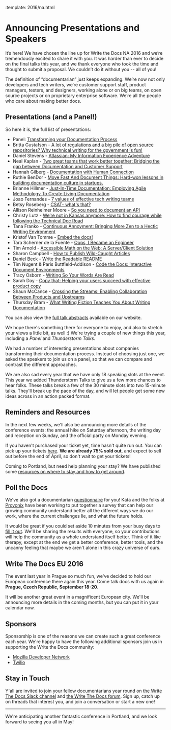 :template: 2016/na.html

# Announcing Presentations and Speakers

It’s here! We have chosen the line up for Write the Docs NA 2016
and we’re tremendously excited to share it with you. 
It was harder than ever to decide on the final talks this year, 
and we thank everyone who took the time and thought to submit a proposal. 
We couldn’t do it without you -- all of you! 

The definition of “documentarian” 
just keeps expanding. We’re now not only developers and tech writers, 
we’re customer support staff, product managers, testers, and designers, 
working alone or on big teams, on open source projects 
or on proprietary enterprise software. 
We’re all the people who care about making better docs.

## Presentations (and a Panel!)

So here it is, the full list of presentations:

* Panel: [Transforming your Documentation Process](http://www.writethedocs.org/conf/na/2016/speakers/#speaker-panel)
* Britta Gustafson - [A lot of regulations and a big pile of open source repositories? Why technical writing for the government is fun!](http://www.writethedocs.org/conf/na/2016/speakers/#speaker-britta-gustafson)
* Daniel Stevens - [Atlassian: My Information Experience Adventure](http://www.writethedocs.org/conf/na/2016/speakers/#speaker-daniel-stevens)
* Neal Kaplan - [Two great teams that work better together: Bridging the gap between Documentation and Customer Support](http://www.writethedocs.org/conf/na/2016/speakers/#speaker-neal-kaplan)
* Hannah Gilberg - [Documentation with Human Connection](http://www.writethedocs.org/conf/na/2016/speakers/#speaker-hannah-gilberg)
* Ruthie BenDor - [Move Fast And Document Things: Hard-won lessons in building documentation culture in startups.](http://www.writethedocs.org/conf/na/2016/speakers/#speaker-ruthie-bendor)
* Brianne Hillmer - [Just-In-Time Documentation: Employing Agile Methodology To Create Living Documentation](http://www.writethedocs.org/conf/na/2016/speakers/#speaker-brianne-hillmer)
* Joao Fernandes - [7 values of effective tech writing teams](http://www.writethedocs.org/conf/na/2016/speakers/#speaker-joao-fernandes)
* Betsy Roseberg - [CSAT- what's that?](http://www.writethedocs.org/conf/na/2016/speakers/#speaker-betsy-roseberg)
* Allison Reinheimer Moore - [So you need to document an API](http://www.writethedocs.org/conf/na/2016/speakers/#speaker-allison-reinheimer-moore)
* Christy Lutz - [We’re not in Kansas anymore: How to find courage while following the Technical Doc Road](http://www.writethedocs.org/conf/na/2016/speakers/#speaker-christy-lutz)
* Tana Franko - [Continuous Annoyment: Bringing More Zen to a Hectic Writing Environment](http://www.writethedocs.org/conf/na/2016/speakers/#speaker-tana-franko)
* Kristof Van Tomme - [Embed the docs!  ](http://www.writethedocs.org/conf/na/2016/speakers/#speaker-kristof-van-tomme)
* Tara Scherner de la Fuente - [Oops, I Became an Engineer](http://www.writethedocs.org/conf/na/2016/speakers/#speaker-tara-scherner-de-la-fuente)
* Tim Arnold - [Accessible Math on the Web: A Server/Client Solution](http://www.writethedocs.org/conf/na/2016/speakers/#speaker-tim-arnold)
* Sharon Campbell - [How to Publish Wild-Caught Articles](http://www.writethedocs.org/conf/na/2016/speakers/#speaker-sharon-campbell)
* Daniel Beck - [Write the Readable README](http://www.writethedocs.org/conf/na/2016/speakers/#speaker-daniel-beck)
* Tim Nugent & Paris Buttfield-Addison - [Code the Docs: Interactive Document Environments](http://www.writethedocs.org/conf/na/2016/speakers/#speaker-tim-nugent)
* Tracy Osborn - [Writing So Your Words Are Read](http://www.writethedocs.org/conf/na/2016/speakers/#speaker-tracy-osborn)
* Sarah Day - [Copy that: Helping your users succeed with effective product copy](http://www.writethedocs.org/conf/na/2016/speakers/#speaker-sarah-day)
* Shaun McCance - [Crossing the Streams: Enabling Collaboration Between Products and Upstreams ](http://www.writethedocs.org/conf/na/2016/speakers/#speaker-shaun-mccance)
* Thursday Bram - [What Writing Fiction Teaches You About Writing Documentation](http://www.writethedocs.org/conf/na/2016/speakers/#speaker-thursday-bram)

You can also view the [full talk abstracts][talks] available on our website.

We hope there's something there for everyone to enjoy,
and also to stretch your views a little bit, as well :)
We're trying a couple of new things this year,
including a *Panel* and *Thunderstorm Talks*.

We had a number of interesting presentations about companies transforming their documentation process.
Instead of choosing just one,
we asked the speakers to join us on a panel,
so that we can compare and contrast the different approaches.

We are also sad every year that we have only 18 speaking slots at the event.
This year we added Thunderstorm Talks to give us a few more chances to hear folks.
These talks break a few of the 30 minute slots into two 15-minute talks.
They'll break up the pace of the day,
and will let people get some new ideas across in an action packed format.

[talks]: http://www.writethedocs.org/conf/na/2016/speakers/

## Reminders and Resources

In the next few weeks, we'll also be announcing more details of the
conference events: the annual hike on Saturday afternoon, the writing 
day and reception on Sunday, and the official party on
Monday evening. 

If you haven't purchased your ticket yet, time hasn't quite run out. 
You can pick up your tickets [here][tickets]. 
**We are already 75% sold out**,
and expect to sell out before the end of April,
so don't wait to get your tickets!

Coming to Portland, but need help planning your stay? 
We have published some [resources on where to stay and how to get around][visiting].

[visiting]: http://writethedocs.org/conf/na/2016/visiting/
[tickets]: http://writethedocs.org/conf/na/2016/#tickets

## Poll the Docs

We've also got a documentarian [questionnaire][survey] for you! Kata and the folks at [Provonix][provonix] have been 
working to put together a survey that can help our growing community understand better all the 
different ways we do our work, where the current challenges lie, and what the future holds.

It would be great if you could set aside 10 minutes from your busy days to [fill it out][survey].
We'll be sharing the results with everyone, so your contributions will help the community as a whole understand itself better.
Think of it like therapy,
except at the end we get a better conference,
better tools,
and the uncanny feeling that maybe we aren't alone in this crazy universe of ours.

[survey]: http://goo.gl/forms/E12jOHaR9x
[provonix]: http://pronovix.com/

## Write The Docs EU 2016

The event last year in Prague so much fun,
we've decided to hold our European conference there again this year.
Come talk docs with us again in **Prague, Czech Republic, September 18-20**.

It will be another great event in a magnificent European city.
We'll be announcing more details in the coming months,
but you can put it in your calendar now.


## Sponsors

Sponsorship is one of the reasons we can create such a great 
conference each year. We're happy to have the following additional sponsors join us
in supporting the Write the Docs community:

 * [Mozilla Developer Network](https://developer.mozilla.org/en-US/)
 * [Twilio](https://www.twilio.com/)


## Stay in Touch

Y'all are invited to join your fellow documentarians year round on 
[the Write The Docs Slack channel][channel] and 
[the Write The Docs forum][forum]. Sign up, catch up 
on threads that interest you, and join a conversation or start a new one!

[channel]: http://slack.writethedocs.org/
[forum]: http://forum.writethedocs.org/

----

We're anticipating another fantastic conference in Portland,
and we look forward to seeing you all in May!
